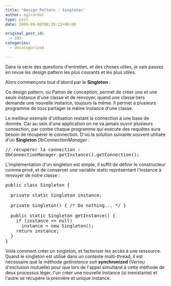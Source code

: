 ```yaml
---
title: 'Design Pattern : Singleton'
author: ogirardot
type: post
date: 2009-09-06T08:29:22+00:00

original_post_id:
  - 203
categories:
  - Uncategorized

---
```

<!--more-->
Dans la série des questions d'entretien, et des choses utiles, je vais passez en revue les design pattern les plus courants et les plus utiles.

Alors commençons tout d'abord par le **Singleton** :

Ce design pattern, ou Patron de conception, permet de créer une et une seule instance d'une classe et de renvoyer, quand une classe tiers demande une nouvelle instance, toujours la même. Il permet à plusieurs programme de tous partager la même instance d'une classe.

Le meilleur exemple d'utilisation restant la connection à une base de donnée. Car au sein d'une application on ne va jamais ouvrir plusieurs connection, par contre chaque programme qui exécute des requêtes aura besoin de récupérer le connection. D'où la solution suivante souvent utilisée d'un **Singleton** _DbConnectionManager_ :

<pre>// récupérer la connection :
DbConnectionManager.getInstance().getConnection();</pre>

L'implémentation d'un singleton est simple, il suffit de définir le constructeur comme privé, et de conserver une variable static représentant l'instance à renvoyer de notre classe :

<pre>public class Singleton {

  private static Singleton instance;

  private Singleton() { /* Do nothing... */ }

  public static Singleton getInstance() {
    if (instance == null)
      instance = new Singleton();
    return instance;
  }
}</pre>

Voilà comment créer un singleton, et factoriser les accès à une ressource. Quand le singleton est utilisé dans un contexte multi-thread, il est nécessaire que la méthode _getInstance_ soit **synchronized** (Verrou d'exclusion mutuelle) pour que lors de l'appel simultané à cette méthode de deux processus léger, l'un créer une nouvelle instance (si inexistante) et l'autre se récupère la première et unique instance.